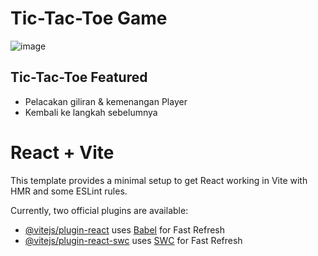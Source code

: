 # Tic-Tac-Toe Game

![image](https://github.com/user-attachments/assets/7f24fa19-9c82-450d-bcf8-2e8b8d3ebe40)

## Tic-Tac-Toe Featured
<ul>
  <li>Pelacakan giliran & kemenangan Player</li>
  <li>Kembali ke langkah sebelumnya</li>
</ul>

# React + Vite

This template provides a minimal setup to get React working in Vite with HMR and some ESLint rules.

Currently, two official plugins are available:

- [@vitejs/plugin-react](https://github.com/vitejs/vite-plugin-react/blob/main/packages/plugin-react/README.md) uses [Babel](https://babeljs.io/) for Fast Refresh
- [@vitejs/plugin-react-swc](https://github.com/vitejs/vite-plugin-react-swc) uses [SWC](https://swc.rs/) for Fast Refresh
